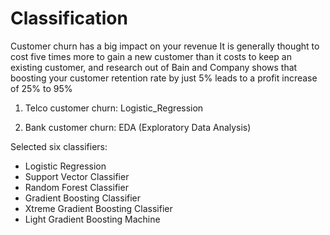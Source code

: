 # Classification

Customer churn has a big impact on your revenue It is generally thought to cost five times more to gain a new customer than it costs to keep an existing customer, and research out of Bain and Company shows that boosting your customer retention rate by just 5% leads to a profit increase of 25% to 95%

1) Telco customer churn: Logistic_Regression

2) Bank customer churn: EDA (Exploratory Data Analysis)
   
Selected six classifiers: 
* Logistic Regression
* Support Vector Classifier
* Random Forest Classifier
* Gradient Boosting Classifier
* Xtreme Gradient Boosting Classifier
* Light Gradient Boosting Machine

